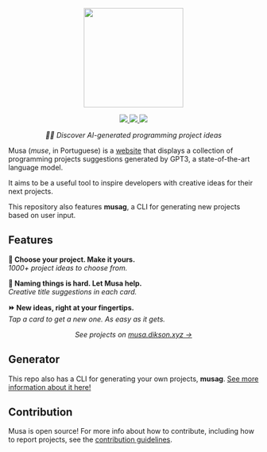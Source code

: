 <div align="center">
  <p>
    <a href="https://musa.dikson.xyz">
    <img src="https://user-images.githubusercontent.com/49994083/168507729-4ecca925-fe72-47ff-bedf-6705e2b60112.png" height="200px">
    </a>
  </p>
  
  <div>
    <a href="https://github.com/diksown/musa/blob/main/LICENSE">
      <img src="https://img.shields.io/github/license/facebook/react?color=fcf&style=flat-square">
    </a>
    <a href="https://github.com/diksown/musa/stargazers">
      <img src="https://img.shields.io/github/stars/facebook/react?color=fcf&style=flat-square">
    </a>
    <a href="https://github.com/diksown">
      <img src="https://img.shields.io/github/followers/diksown?color=fcf&label=follow%20%40diksown&logo=github&style=flat-square">
    </a>
  </div>
  
  <i>🧞‍♀️ Discover AI-generated programming project ideas</i>
</div>

Musa (_muse_, in Portuguese) is a <a href="https://musa.dikson.xyz">website</a> that displays a collection of programming projects suggestions generated by GPT3, a state-of-the-art language model.

It aims to be a useful tool to inspire developers with creative ideas for their next projects.

This repository also features **musag**, a CLI for generating new projects based on user input.

## Features

<b>🔮 Choose your project. Make it yours.</b>  
<i>1000+ project ideas to choose from.</i>

<b>🛟 Naming things is hard. Let Musa help.</b>  
<i>Creative title suggestions in each card.</i>

<b>⏩ New ideas, right at your fingertips.</b>  
<i>Tap a card to get a new one. As easy as it gets.</i>

<p align="center"><i>See projects on <a href="https://musa.dikson.xyz">musa.dikson.xyz →</a></i></p>

## Generator

This repo also has a CLI for generating your own projects, **musag**. [See more information about it here!](https://github.com/diksown/musa/blob/main/musag/README.md)

## Contribution

Musa is open source! For more info about how to contribute, including how to report projects, see the [contribution guidelines](https://github.com/diksown/musa/blob/main/docs/CONTRIBUTING.md).
